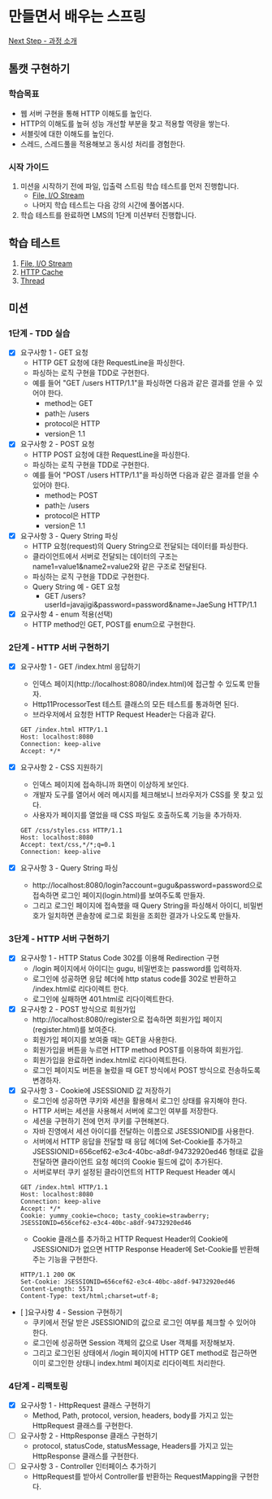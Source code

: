 # 만들면서 배우는 스프링
[Next Step - 과정 소개](https://edu.nextstep.camp/c/4YUvqn9V)

## 톰캣 구현하기

### 학습목표
- 웹 서버 구현을 통해 HTTP 이해도를 높인다.
- HTTP의 이해도를 높혀 성능 개선할 부분을 찾고 적용할 역량을 쌓는다.
- 서블릿에 대한 이해도를 높인다.
- 스레드, 스레드풀을 적용해보고 동시성 처리를 경험한다.

### 시작 가이드
1. 미션을 시작하기 전에 파일, 입출력 스트림 학습 테스트를 먼저 진행합니다.
   - [File, I/O Stream](study/src/test/java/study)
   - 나머지 학습 테스트는 다음 강의 시간에 풀어봅시다.
2. 학습 테스트를 완료하면 LMS의 1단계 미션부터 진행합니다.

## 학습 테스트
1. [File, I/O Stream](study/src/test/java/study)
2. [HTTP Cache](study/src/test/java/cache)
3. [Thread](study/src/test/java/thread)

## 미션

### 1단계 - TDD 실습
- [x] 요구사항 1 - GET 요청
  - HTTP GET 요청에 대한 RequestLine을 파싱한다.
  - 파싱하는 로직 구현을 TDD로 구현한다.
  - 예를 들어 "GET /users HTTP/1.1"을 파싱하면 다음과 같은 결과를 얻을 수 있어야 한다.
    - method는 GET
    - path는 /users
    - protocol은 HTTP
    - version은 1.1
- [x] 요구사항 2 - POST 요청
  - HTTP POST 요청에 대한 RequestLine을 파싱한다.
  - 파싱하는 로직 구현을 TDD로 구현한다.
  - 예를 들어 "POST /users HTTP/1.1"을 파싱하면 다음과 같은 결과를 얻을 수 있어야 한다.
    - method는 POST
    - path는 /users
    - protocol은 HTTP
    - version은 1.1
- [x] 요구사항 3 - Query String 파싱
  - HTTP 요청(request)의 Query String으로 전달되는 데이터를 파싱한다.
  - 클라이언트에서 서버로 전달되는 데이터의 구조는 name1=value1&name2=value2와 같은 구조로 전달된다.
  - 파싱하는 로직 구현을 TDD로 구현한다.
  - Query String 예 - GET 요청
    - GET /users?userId=javajigi&password=password&name=JaeSung HTTP/1.1
- [x] 요구사항 4 - enum 적용(선택)
  - HTTP method인 GET, POST를 enum으로 구현한다.
### 2단계 - HTTP 서버 구현하기
- [x] 요구사항 1 - GET /index.html 응답하기
  - 인덱스 페이지(http://localhost:8080/index.html)에 접근할 수 있도록 만들자.
  - Http11ProcessorTest 테스트 클래스의 모든 테스트를 통과하면 된다.
  - 브라우저에서 요청한 HTTP Request Header는 다음과 같다.
  ``` text
  GET /index.html HTTP/1.1
  Host: localhost:8080
  Connection: keep-alive
  Accept: */* 
  ```

- [x] 요구사항 2 - CSS 지원하기
  - 인덱스 페이지에 접속하니까 화면이 이상하게 보인다.
  - 개발자 도구를 열어서 에러 메시지를 체크해보니 브라우저가 CSS를 못 찾고 있다.
  - 사용자가 페이지를 열었을 때 CSS 파일도 호출하도록 기능을 추가하자.
  ```text
  GET /css/styles.css HTTP/1.1
  Host: localhost:8080
  Accept: text/css,*/*;q=0.1
  Connection: keep-alive
  ```
- [x] 요구사항 3 - Query String 파싱
  - http://localhost:8080/login?account=gugu&password=password으로 접속하면 로그인 페이지(login.html)를 보여주도록 만들자.
  - 그리고 로그인 페이지에 접속했을 때 Query String을 파싱해서 아이디, 비밀번호가 일치하면 콘솔창에 로그로 회원을 조회한 결과가 나오도록 만들자.
### 3단계 - HTTP 서버 구현하기
- [x] 요구사항 1 - HTTP Status Code 302를 이용해 Redirection 구현
  - /login 페이지에서 아이디는 gugu, 비밀번호는 password를 입력하자. 
  - 로그인에 성공하면 응답 헤더에 http status code를 302로 반환하고 /index.html로 리다이렉트 한다. 
  - 로그인에 실패하면 401.html로 리다이렉트한다.
- [x] 요구사항 2 - POST 방식으로 회원가입
  - http://localhost:8080/register으로 접속하면 회원가입 페이지(register.html)를 보여준다. 
  - 회원가입 페이지를 보여줄 때는 GET을 사용한다. 
  - 회원가입을 버튼을 누르면 HTTP method POST를 이용하여 회원가입. 
  - 회원가입을 완료하면 index.html로 리다이렉트한다. 
  - 로그인 페이지도 버튼을 눌렀을 때 GET 방식에서 POST 방식으로 전송하도록 변경하자.
- [x] 요구사항 3 - Cookie에 JSESSIONID 값 저장하기
  - 로그인에 성공하면 쿠키와 세션을 활용해서 로그인 상태를 유지해야 한다.
  - HTTP 서버는 세션을 사용해서 서버에 로그인 여부를 저장한다.
  - 세션을 구현하기 전에 먼저 쿠키를 구현해본다. 
  - 자바 진영에서 세션 아이디를 전달하는 이름으로 JSESSIONID를 사용한다. 
  - 서버에서 HTTP 응답을 전달할 때 응답 헤더에 Set-Cookie를 추가하고 JSESSIONID=656cef62-e3c4-40bc-a8df-94732920ed46 형태로 값을 전달하면 클라이언트 요청 헤더의 Cookie 필드에 값이 추가된다.
  - 서버로부터 쿠키 설정된 클라이언트의 HTTP Request Header 예시
  ``` text
  GET /index.html HTTP/1.1
  Host: localhost:8080
  Connection: keep-alive
  Accept: */*
  Cookie: yummy_cookie=choco; tasty_cookie=strawberry; JSESSIONID=656cef62-e3c4-40bc-a8df-94732920ed46
  ```
  - Cookie 클래스를 추가하고 HTTP Request Header의 Cookie에 JSESSIONID가 없으면 HTTP Response Header에 Set-Cookie를 반환해주는 기능을 구현한다.
  ``` text 
  HTTP/1.1 200 OK
  Set-Cookie: JSESSIONID=656cef62-e3c4-40bc-a8df-94732920ed46
  Content-Length: 5571
  Content-Type: text/html;charset=utf-8;
  ```
- [ ]요구사항 4 - Session 구현하기 
  - 쿠키에서 전달 받은 JSESSIONID의 값으로 로그인 여부를 체크할 수 있어야 한다.
  - 로그인에 성공하면 Session 객체의 값으로 User 객체를 저장해보자. 
  - 그리고 로그인된 상태에서 /login 페이지에 HTTP GET method로 접근하면 이미 로그인한 상태니 index.html 페이지로 리다이렉트 처리한다.

### 4단계 - 리팩토링
- [x] 요구사항 1 - HttpRequest 클래스 구현하기
  - Method, Path, protocol, version, headers, body를 가지고 있는 HttpRequest 클래스를 구현한다.
- [ ] 요구사항 2 - HttpResponse 클래스 구현하기
  - protocol, statusCode, statusMessage, Headers를 가지고 있는 HttpResponse 클래스를 구현한다.
- [ ] 요구사항 3 - Controller 인터페이스 추가하기
  - HttpRequest를 받아서 Controller를 반환하는 RequestMapping을 구현한다.